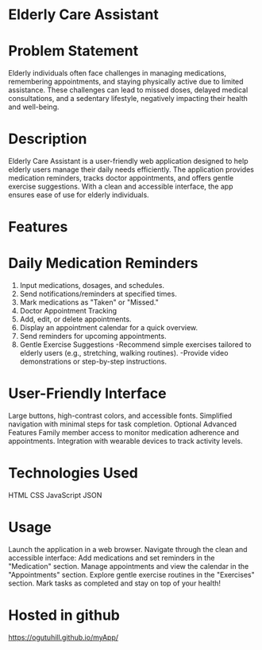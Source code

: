 # Elderly Care Assistant

# Problem Statement
Elderly individuals often face challenges in managing medications, remembering appointments, and staying physically active due to limited assistance. These challenges can lead to missed doses, delayed medical consultations, and a sedentary lifestyle, negatively impacting their health and well-being.

# Description
Elderly Care Assistant is a user-friendly web application designed to help elderly users manage their daily needs efficiently. The application provides medication reminders, tracks doctor appointments, and offers gentle exercise suggestions. With a clean and accessible interface, the app ensures ease of use for elderly individuals.

# Features
#  Daily Medication Reminders
1. Input medications, dosages, and schedules.
2. Send notifications/reminders at specified times.
3. Mark medications as "Taken" or "Missed."
4. Doctor Appointment Tracking
5. Add, edit, or delete appointments.
6. Display an appointment calendar for a quick overview.
7. Send reminders for upcoming appointments.
8. Gentle Exercise Suggestions
-Recommend simple exercises tailored to elderly users (e.g., stretching, walking routines).
-Provide video demonstrations or step-by-step instructions.

# User-Friendly Interface
Large buttons, high-contrast colors, and accessible fonts.
Simplified navigation with minimal steps for task completion.
Optional Advanced Features
Family member access to monitor medication adherence and appointments.
Integration with wearable devices to track activity levels.

# Technologies Used
HTML
CSS
JavaScript
JSON

# Usage
Launch the application in a web browser.
Navigate through the clean and accessible interface:
Add medications and set reminders in the "Medication" section.
Manage appointments and view the calendar in the "Appointments" section.
Explore gentle exercise routines in the "Exercises" section.
Mark tasks as completed and stay on top of your health!

# Hosted in github
https://ogutuhill.github.io/myApp/
